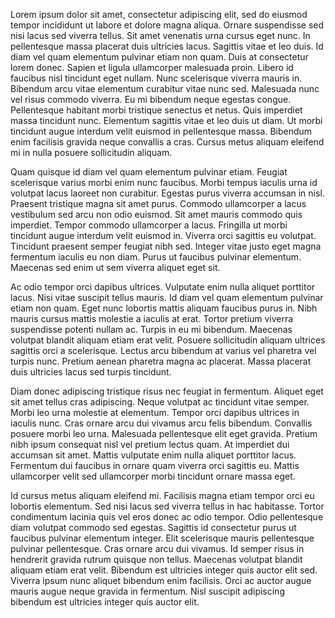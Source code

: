 Lorem ipsum dolor sit amet, consectetur adipiscing elit, sed do eiusmod tempor incididunt ut labore et dolore magna aliqua. Ornare suspendisse sed nisi lacus sed viverra tellus. Sit amet venenatis urna cursus eget nunc. In pellentesque massa placerat duis ultricies lacus. Sagittis vitae et leo duis. Id diam vel quam elementum pulvinar etiam non quam. Duis at consectetur lorem donec. Sapien et ligula ullamcorper malesuada proin. Libero id faucibus nisl tincidunt eget nullam. Nunc scelerisque viverra mauris in. Bibendum arcu vitae elementum curabitur vitae nunc sed. Malesuada nunc vel risus commodo viverra. Eu mi bibendum neque egestas congue. Pellentesque habitant morbi tristique senectus et netus. Quis imperdiet massa tincidunt nunc. Elementum sagittis vitae et leo duis ut diam. Ut morbi tincidunt augue interdum velit euismod in pellentesque massa. Bibendum enim facilisis gravida neque convallis a cras. Cursus metus aliquam eleifend mi in nulla posuere sollicitudin aliquam.

Quam quisque id diam vel quam elementum pulvinar etiam. Feugiat scelerisque varius morbi enim nunc faucibus. Morbi tempus iaculis urna id volutpat lacus laoreet non curabitur. Egestas purus viverra accumsan in nisl. Praesent tristique magna sit amet purus. Commodo ullamcorper a lacus vestibulum sed arcu non odio euismod. Sit amet mauris commodo quis imperdiet. Tempor commodo ullamcorper a lacus. Fringilla ut morbi tincidunt augue interdum velit euismod in. Viverra orci sagittis eu volutpat. Tincidunt praesent semper feugiat nibh sed. Integer vitae justo eget magna fermentum iaculis eu non diam. Purus ut faucibus pulvinar elementum. Maecenas sed enim ut sem viverra aliquet eget sit.

Ac odio tempor orci dapibus ultrices. Vulputate enim nulla aliquet porttitor lacus. Nisi vitae suscipit tellus mauris. Id diam vel quam elementum pulvinar etiam non quam. Eget nunc lobortis mattis aliquam faucibus purus in. Nibh mauris cursus mattis molestie a iaculis at erat. Tortor pretium viverra suspendisse potenti nullam ac. Turpis in eu mi bibendum. Maecenas volutpat blandit aliquam etiam erat velit. Posuere sollicitudin aliquam ultrices sagittis orci a scelerisque. Lectus arcu bibendum at varius vel pharetra vel turpis nunc. Pretium aenean pharetra magna ac placerat. Massa placerat duis ultricies lacus sed turpis tincidunt.

Diam donec adipiscing tristique risus nec feugiat in fermentum. Aliquet eget sit amet tellus cras adipiscing. Neque volutpat ac tincidunt vitae semper. Morbi leo urna molestie at elementum. Tempor orci dapibus ultrices in iaculis nunc. Cras ornare arcu dui vivamus arcu felis bibendum. Convallis posuere morbi leo urna. Malesuada pellentesque elit eget gravida. Pretium nibh ipsum consequat nisl vel pretium lectus quam. At imperdiet dui accumsan sit amet. Mattis vulputate enim nulla aliquet porttitor lacus. Fermentum dui faucibus in ornare quam viverra orci sagittis eu. Mattis ullamcorper velit sed ullamcorper morbi tincidunt ornare massa eget.

Id cursus metus aliquam eleifend mi. Facilisis magna etiam tempor orci eu lobortis elementum. Sed nisi lacus sed viverra tellus in hac habitasse. Tortor condimentum lacinia quis vel eros donec ac odio tempor. Odio pellentesque diam volutpat commodo sed egestas. Sagittis id consectetur purus ut faucibus pulvinar elementum integer. Elit scelerisque mauris pellentesque pulvinar pellentesque. Cras ornare arcu dui vivamus. Id semper risus in hendrerit gravida rutrum quisque non tellus. Maecenas volutpat blandit aliquam etiam erat velit. Bibendum est ultricies integer quis auctor elit sed. Viverra ipsum nunc aliquet bibendum enim facilisis. Orci ac auctor augue mauris augue neque gravida in fermentum. Nisl suscipit adipiscing bibendum est ultricies integer quis auctor elit.